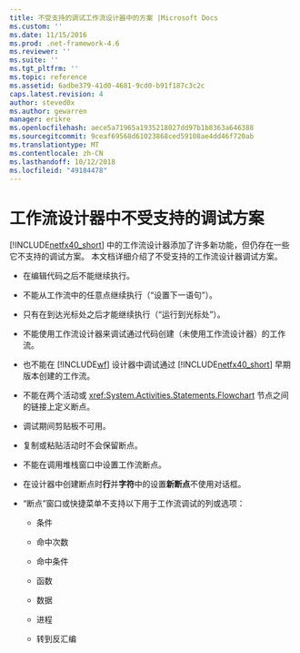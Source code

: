 ```yaml
---
title: 不受支持的调试工作流设计器中的方案 |Microsoft Docs
ms.custom: ''
ms.date: 11/15/2016
ms.prod: .net-framework-4.6
ms.reviewer: ''
ms.suite: ''
ms.tgt_pltfrm: ''
ms.topic: reference
ms.assetid: 6adbe379-41d0-4681-9cd0-b91f187c3c2c
caps.latest.revision: 4
author: steved0x
ms.author: gewarren
manager: erikre
ms.openlocfilehash: aece5a71965a1935218027dd97b1b8363a646388
ms.sourcegitcommit: 9ceaf69568d61023868ced59108ae4dd46f720ab
ms.translationtype: MT
ms.contentlocale: zh-CN
ms.lasthandoff: 10/12/2018
ms.locfileid: "49184478"
---
```

# <a name="unsupported-debugging-scenarios-in-the-workflow-designer"></a>工作流设计器中不受支持的调试方案
[!INCLUDE[netfx40_short](../includes/netfx40-short-md.md)] 中的工作流设计器添加了许多新功能，但仍存在一些它不支持的调试方案。 本文档详细介绍了不受支持的工作流设计器调试方案。  
  
-   在编辑代码之后不能继续执行。  
  
-   不能从工作流中的任意点继续执行（“设置下一语句”）。  
  
-   只有在到达光标处之后才能继续执行（“运行到光标处”）。  
  
-   不能使用工作流设计器来调试通过代码创建（未使用工作流设计器）的工作流。  
  
-   也不能在 [!INCLUDE[wf](../includes/wf-md.md)] 设计器中调试通过 [!INCLUDE[netfx40_short](../includes/netfx40-short-md.md)] 早期版本创建的工作流。  
  
-   不能在两个活动或 <xref:System.Activities.Statements.Flowchart> 节点之间的链接上定义断点。  
  
-   调试期间剪贴板不可用。  
  
-   复制或粘贴活动时不会保留断点。  
  
-   不能在调用堆栈窗口中设置工作流断点。  
  
-   在设计器中创建断点时**行**并**字符**中的设置**新断点**不使用对话框。  
  
-   “断点”窗口或快捷菜单不支持以下用于工作流调试的列或选项：  
  
    -   条件  
  
    -   命中次数  
  
    -   命中条件  
  
    -   函数  
  
    -   数据  
  
    -   进程  
  
    -   转到反汇编